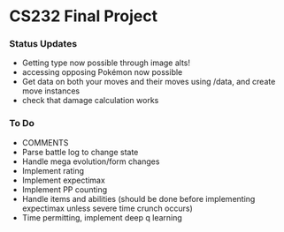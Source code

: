 # CS232 Final Project

### Status Updates
- Getting type now possible through image alts!
- accessing opposing Pokémon now possible
- Get data on both your moves and their moves using /data, and create move instances
- check that damage calculation works

### To Do
- COMMENTS
- Parse battle log to change state
- Handle mega evolution/form changes
- Implement rating
- Implement expectimax
- Implement PP counting
- Handle items and abilities (should be done before implementing expectimax unless severe time crunch occurs)
- Time permitting, implement deep q learning